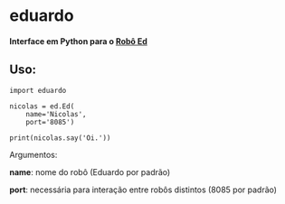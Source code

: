 # eduardo

#### Interface em Python para o [Robô Ed](http://www.ed.conpet.gov.br/br/converse.php)

## Uso:

```
import eduardo

nicolas = ed.Ed(
    name='Nicolas',
    port='8085')

print(nicolas.say('Oi.'))
```

Argumentos:

**name**: nome do robô (Eduardo por padrão)

**port**: necessária para interação entre robôs distintos (8085 por padrão)

